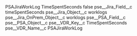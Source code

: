 <?xml version="1.0" encoding="UTF-8"?>
<CustomMetadata xmlns="http://soap.sforce.com/2006/04/metadata" xmlns:xsi="http://www.w3.org/2001/XMLSchema-instance" xmlns:xsd="http://www.w3.org/2001/XMLSchema">
    <label>PSAJiraWorkLog TimeSpentSeconds</label>
    <protected>false</protected>
    <values>
        <field>pse__Jira_Field__c</field>
        <value xsi:type="xsd:string">timeSpentSeconds</value>
    </values>
    <values>
        <field>pse__Jira_Object__c</field>
        <value xsi:type="xsd:string">worklogs</value>
    </values>
    <values>
        <field>pse__Jira_OnPrem_Object__c</field>
        <value xsi:type="xsd:string">worklogs</value>
    </values>
    <values>
        <field>pse__PSA_Field__c</field>
        <value xsi:nil="true"/>
    </values>
    <values>
        <field>pse__PSA_Object__c</field>
        <value xsi:nil="true"/>
    </values>
    <values>
        <field>pse__VDR_Key__c</field>
        <value xsi:type="xsd:string">TimeSpentSeconds</value>
    </values>
    <values>
        <field>pse__VDR_Name__c</field>
        <value xsi:type="xsd:string">PSAJiraWorkLog</value>
    </values>
</CustomMetadata>
